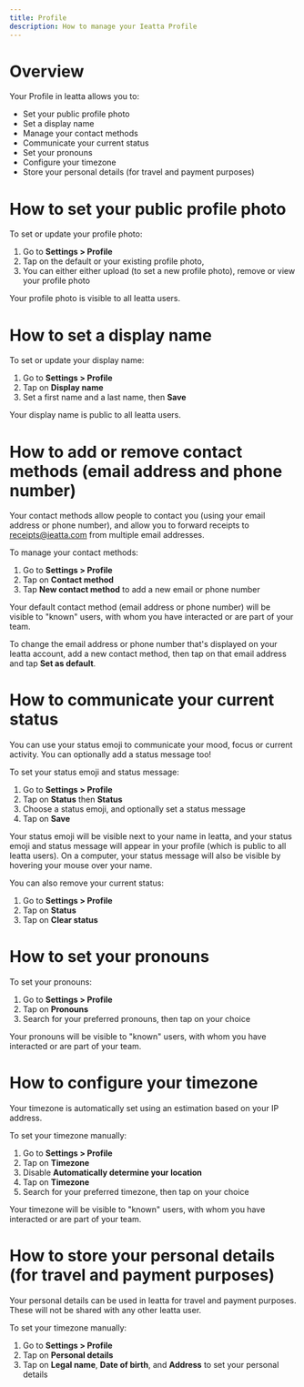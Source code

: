 ```yaml
---
title: Profile
description: How to manage your Ieatta Profile
---
```

# Overview
Your Profile in Ieatta allows you to:
- Set your public profile photo
- Set a display name
- Manage your contact methods
- Communicate your current status
- Set your pronouns
- Configure your timezone
- Store your personal details (for travel and payment purposes)

# How to set your public profile photo

To set or update your profile photo: 
1. Go to **Settings > Profile**
2. Tap on the default or your existing profile photo,
3. You can either either upload (to set a new profile photo), remove or view your profile photo

Your profile photo is visible to all Ieatta users. 

# How to set a display name

To set or update your display name: 
1. Go to **Settings > Profile**
2. Tap on **Display name**
3. Set a first name and a last name, then **Save**

Your display name is public to all Ieatta users.

# How to add or remove contact methods (email address and phone number)

Your contact methods allow people to contact you (using your email address or phone number), and allow you to forward receipts to receipts@ieatta.com from multiple email addresses.

To manage your contact methods:
1. Go to **Settings > Profile**
2. Tap on **Contact method**
3. Tap **New contact method** to add a new email or phone number 

Your default contact method (email address or phone number) will be visible to "known" users, with whom you have interacted or are part of your team.

To change the email address or phone number that's displayed on your Ieatta account, add a new contact method, then tap on that email address and tap **Set as default**.

# How to communicate your current status

You can use your status emoji to communicate your mood, focus or current activity. You can optionally add a status message too! 

To set your status emoji and status message:
1. Go to **Settings > Profile**
2. Tap on **Status** then **Status**
3. Choose a status emoji, and optionally set a status message
4. Tap on **Save**

Your status emoji will be visible next to your name in Ieatta, and your status emoji and status message will appear in your profile (which is public to all Ieatta users). On a computer, your status message will also be visible by hovering your mouse over your name.

You can also remove your current status:
1. Go to **Settings > Profile**
2. Tap on **Status**
3. Tap on **Clear status**

# How to set your pronouns

To set your pronouns:
1. Go to **Settings > Profile**
2. Tap on **Pronouns**
3. Search for your preferred pronouns, then tap on your choice

Your pronouns will be visible to "known" users, with whom you have interacted or are part of your team.

# How to configure your timezone

Your timezone is automatically set using an estimation based on your IP address.

To set your timezone manually:
1. Go to **Settings > Profile**
2. Tap on **Timezone**
3. Disable **Automatically determine your location**
4. Tap on **Timezone**
5. Search for your preferred timezone, then tap on your choice

Your timezone will be visible to "known" users, with whom you have interacted or are part of your team.

# How to store your personal details (for travel and payment purposes)

Your personal details can be used in Ieatta for travel and payment purposes. These will not be shared with any other Ieatta user. 

To set your timezone manually:
1. Go to **Settings > Profile**
2. Tap on **Personal details**
3. Tap on **Legal name**, **Date of birth**, and **Address** to set your personal details
